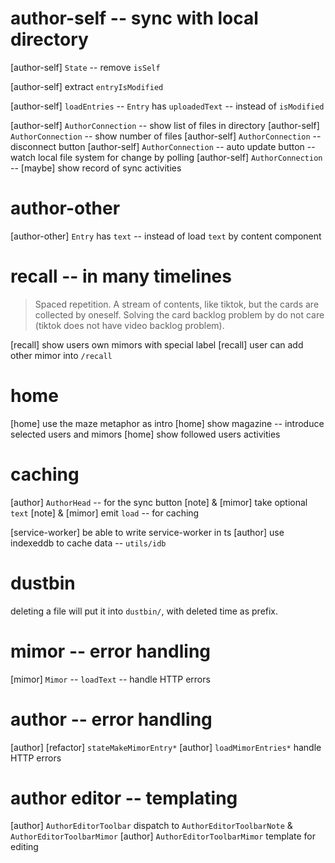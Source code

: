 # author-self -- sync with local directory

[author-self] `State` -- remove `isSelf`

[author-self] extract `entryIsModified`

[author-self] `loadEntries` -- `Entry` has `uploadedText` -- instead of `isModified`

[author-self] `AuthorConnection` -- show list of files in directory
[author-self] `AuthorConnection` -- show number of files
[author-self] `AuthorConnection` -- disconnect button
[author-self] `AuthorConnection` -- auto update button -- watch local file system for change by polling
[author-self] `AuthorConnection` -- [maybe] show record of sync activities

# author-other

[author-other] `Entry` has `text` -- instead of load `text` by content component

# recall -- in many timelines

> Spaced repetition. A stream of contents, like tiktok, but the cards
> are collected by oneself. Solving the card backlog problem by do not
> care (tiktok does not have video backlog problem).

[recall] show users own mimors with special label
[recall] user can add other mimor into `/recall`

# home

[home] use the maze metaphor as intro
[home] show magazine -- introduce selected users and mimors
[home] show followed users activities

# caching

[author] `AuthorHead` -- for the sync button
[note] & [mimor] take optional `text`
[note] & [mimor] emit `load` -- for caching

[service-worker] be able to write service-worker in ts
[author] use indexeddb to cache data -- `utils/idb`

# dustbin

deleting a file will put it into `dustbin/`, with deleted time as prefix.

# mimor -- error handling

[mimor] `Mimor` -- `loadText` -- handle HTTP errors

# author -- error handling

[author] [refactor] `stateMakeMimorEntry*`
[author] `loadMimorEntries*` handle HTTP errors

# author editor -- templating

[author] `AuthorEditorToolbar` dispatch to `AuthorEditorToolbarNote` & `AuthorEditorToolbarMimor`
[author] `AuthorEditorToolbarMimor` template for editing
